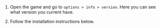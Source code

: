 1. Open the game and go to `options > info > version`. Here you can see what version you current have.

2. Follow the installation instructions below.

